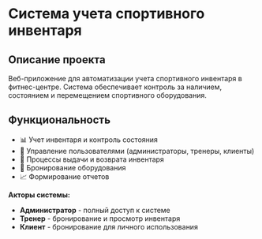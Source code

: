 # Система учета спортивного инвентаря

## Описание проекта
Веб-приложение для автоматизации учета спортивного инвентаря в фитнес-центре. Система обеспечивает контроль за наличием, состоянием и перемещением спортивного оборудования.

## Функциональность
- 📊 Учет инвентаря и контроль состояния
- 👥 Управление пользователями (администраторы, тренеры, клиенты)
- 🔄 Процессы выдачи и возврата инвентаря
- 📅 Бронирование оборудования
- 📈 Формирование отчетов

**Акторы системы:**
- **Администратор** - полный доступ к системе
- **Тренер** - бронирование и просмотр инвентаря
- **Клиент** - бронирование для личного использования

